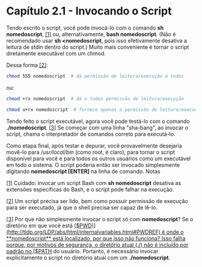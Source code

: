 # Capítulo 2.1 - Invocando o Script

Tendo escrito o script, você pode invocá-lo com o comando **sh nomedoscript**, [[1]](http://tldp.org/LDP/abs/html/invoking.html#FTN.AEN300) ou, alternativamente, **bash nomedoscript**. (Não é recomendado usar **sh <nomedoscript**, pois isso efetivamente desativa a leitura de stdin dentro do script.) Muito mais conveniente é tornar o script diretamente executável com um chmod.

Dessa forma [[2]](http://tldp.org/LDP/abs/html/invoking.html#FTN.AEN315):
```bash
chmod 555 nomedoscript  # dá permissão de leitura/execução a todos
```

ou:

```bash
chmod +rx nomedoscript  # dá a todos permissão de leitura/execução
```

```bash
chmod u+rx nomedoscript  # fornece apenas a permissão de leitura/execução do proprietário do script
```


Tendo feito o script executável, agora você pode testá-lo com o comando **./nomedoscript**. [[3]](http://tldp.org/LDP/abs/html/invoking.html#FTN.AEN327) Se começar com uma linha "sha-bang", ao invocar o script, chama o interpretador de comandos correto para executá-lo.

Como etapa final, após testar e depurar, você provavelmente desejaria movê-lo para _/usr/local/bin_ (como root, é claro), para tornar o script disponível para você e para todos os outros usuários como um executável em todo o sistema. O script poderia então ser invocado simplesmente digitando **nomedoscript \[ENTER\]** na linha de comando.
Notas

[[1]](http://tldp.org/LDP/abs/html/invoking.html#AEN300) Cuidado: invocar um script Bash com **sh nomedoscript** desativa as extensões específicas do Bash, e o script pode falhar na execução.

[[2]](http://tldp.org/LDP/abs/html/invoking.html#AEN315) Um script precisa ser lido, bem como possuir permissão de execução para ser executado, já que o shell precisa ser capaz de lê-lo.

[[3]](http://tldp.org/LDP/abs/html/invoking.html#AEN327) Por que não simplesmente invocar o script só com **nomedoscript**? Se o diretório em que você está [($PWD)](http://tldp.org/LDP/abs/html/internalvariables.html#PWDREF) é onde o **nomedoscript** está localizado, por que isso não funciona? Isso falha porque, por motivos de segurança, o diretório atual (./) não é incluído por padrão no [$PATH](http://tldp.org/LDP/abs/html/internalvariables.html#PATHREF) do usuário. Portanto, é necessário invocar explicitamente o script no diretório atual com um **./nomedoscript**.
